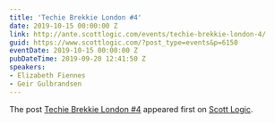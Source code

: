 ```yaml
---
title: 'Techie Brekkie London #4'
date: 2019-10-15 00:00:00 Z
link: http://ante.scottlogic.com/events/techie-brekkie-london-4/
guid: https://www.scottlogic.com/?post_type=events&p=6150
eventDate: 2019-10-15 00:00:00 Z
pubDateTime: 2019-09-20 12:41:50 Z
speakers:
- Elizabeth Fiennes
- Geir Gulbrandsen
---
```


<p>The post <a rel="nofollow" href="http://ante.scottlogic.com/events/techie-brekkie-london-4/">Techie Brekkie London #4</a> appeared first on <a rel="nofollow" href="http://ante.scottlogic.com">Scott Logic</a>.</p>